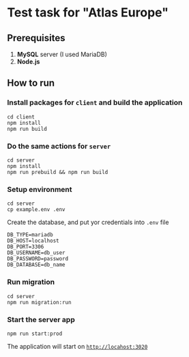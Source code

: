 # Test task for "Atlas Europe"

## Prerequisites
1. **MySQL** server (I used MariaDB)
2. **Node.js**

## How to run
### Install packages for `client` and build the application
```shell script
cd client
npm install
npm run build
```
### Do the same actions for `server`
```shell script
cd server
npm install
npm run prebuild && npm run build
```
### Setup environment
```shell script
cd server
cp example.env .env
```
Create the database, and put yor credentials into `.env` file
```dotenv
DB_TYPE=mariadb
DB_HOST=localhost
DB_PORT=3306
DB_USERNAME=db_user
DB_PASSWORD=password
DB_DATABASE=db_name
```
### Run migration
```shell script
cd server
npm run migration:run
```
### Start the server app
```shell script
npm run start:prod
```
The application will start on [`http://locahost:3020`](http://locahost:3020)